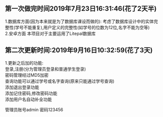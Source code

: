 第一次做完时间2019年7月23日16:31:46(花了2天半)
----
1.数据库方面(因为本来就是为了数据库课设而做的): 考虑了数据库设计中的实体完整性(学号不能重复),用户定义的完整性(如学号的位数为12位,名字不能为空等)<br>
2.安卓方面 本项目对于主要运用了Litepal数据库<br>

第二次更新时间:2019年9月16日10:32:59(花了3天)
----
1.更新之后加的功能:<br>
登录,注册(分为管理员登录和普通学生登录)<br>
密码管理经过MD5加密<br>
查询功能可以通过学号或名字查询(原来只能通过学号查询)<br>
添加退出登录功能<br>
添加记住密码,修改密码功能<br>
添加用户名自动补全功能<br>

管理员账号admin
密码123456

